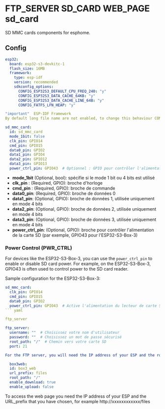 # FTP_SERVER SD_CARD WEB_PAGE sd_card

SD MMC cards components for esphome.

## Config

```yaml
esp32:
  board: esp32-s3-devkitc-1
  flash_size: 16MB
  framework:
    type: esp-idf
    version: recommended
    sdkconfig_options:
      CONFIG_ESP32S3_DEFAULT_CPU_FREQ_240: "y"
      CONFIG_ESP32S3_DATA_CACHE_64KB: "y"
      CONFIG_ESP32S3_DATA_CACHE_LINE_64B: "y"
      CONFIG_FATFS_LFN_HEAP: "y"    

"important"  ESP-IDF Framework
By default long file name are not enabled, to change this behaviour CONFIG_FATFS_LFN_STACK or CONFIG_FATFS_LFN_HEAP should be set in the framework configuration. See the Espressif documentation for more detail.

sd_mmc_card:
  id: sd_mmc_card
  mode_1bit: false
  clk_pin: GPIO14
  cmd_pin: GPIO15
  data0_pin: GPIO2
  data1_pin: GPIO4
  data2_pin: GPIO12
  data3_pin: GPIO13
  power_ctrl_pin: GPIO43  # Optionnel : GPIO pour contrôler l'alimentation de la carte SD
```

* **mode_1bit** (Optional, bool): spécifie si le mode 1 bit ou 4 bits est utilisé
* **clk_pin** : (Required, GPIO): broche d'horloge
* **cmd_pin** : (Required, GPIO): broche de commande
* **data0_pin**: (Required, GPIO): broche de données 0
* **data1_pin**: (Optional, GPIO): broche de données 1, utilisée uniquement en mode 4 bits
* **data2_pin**: (Optional, GPIO): broche de données 2, utilisée uniquement en mode 4 bits
* **data3_pin**: (Optional, GPIO): broche de données 3, utilisée uniquement en mode 4 bits
* **power_ctrl_pin**: (Optional, GPIO): broche pour contrôler l'alimentation de la carte SD (par exemple, GPIO43 pour l'ESP32-S3-Box-3)

### Power Control (PWR_CTRL)

For devices like the ESP32-S3-Box-3, you can use the `power_ctrl_pin` to enable or disable SD card power. For example, on the ESP32-S3-Box-3, GPIO43 is often used to control power to the SD card reader.

Sample configuration for the ESP32-S3-Box-3:
```yaml
sd_mmc_card:
  clk_pin: GPIO14
  cmd_pin: GPIO15
  data0_pin: GPIO2
  power_ctrl_pin: GPIO43  # Active l'alimentation du lecteur de carte SD
``` yaml

ftp_server 

ftp_server:
  username: ""  # Choisissez votre nom d'utilisateur
  password: ""  # Choisissez un mot de passe sécurisé
  root_path: "/"  # Chemin vers votre carte SD
  port: 21 

For the FTP server, you will need the IP address of your ESP and the root_path: "/" that you created in your SD card, for example FTP://ESP IP address/

  box3web:
  id: box3_web
  url_prefix: files                    
  root_path: "/"                 
  enable_download: true                 
  enable_upload: false 

```
To access the web page you need the IP address of your ESP and the URL_prefix that you have chosen, for example http://xxxxxxxxxxxx/files




